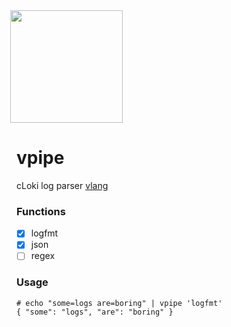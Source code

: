 <img src='https://user-images.githubusercontent.com/1423657/147935343-598c7dfd-1412-4bad-9ac6-636994810443.png' style="margin-left:-10px" width=180>

# vpipe
cLoki log parser [vlang](https://vlang.io/)


### Functions
- [x] logfmt
- [x] json
- [ ] regex

### Usage
```
# echo "some=logs are=boring" | vpipe 'logfmt'
{ "some": "logs", "are": "boring" }
```
